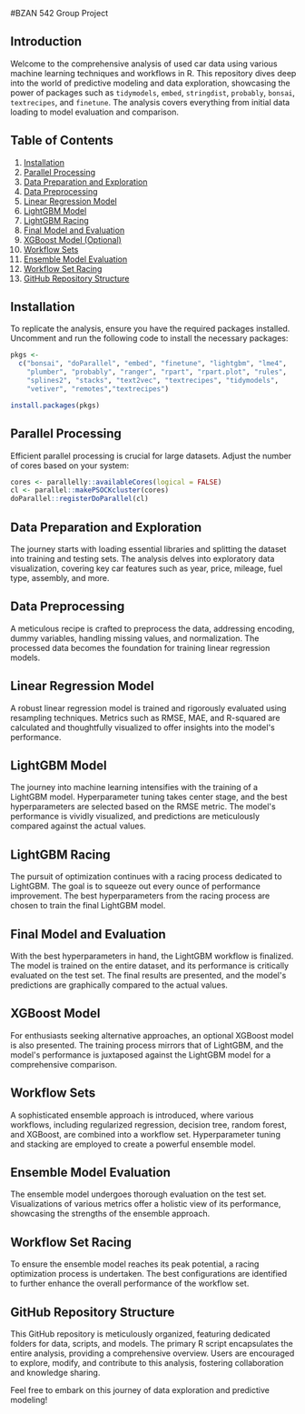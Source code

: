 #BZAN 542 Group Project

## Introduction
Welcome to the comprehensive analysis of used car data using various machine learning techniques and workflows in R. This repository dives deep into the world of predictive modeling and data exploration, showcasing the power of packages such as `tidymodels`, `embed`, `stringdist`, `probably`, `bonsai`, `textrecipes`, and `finetune`. The analysis covers everything from initial data loading to model evaluation and comparison.

## Table of Contents
1. [Installation](#installation)
2. [Parallel Processing](#parallel-processing)
3. [Data Preparation and Exploration](#data-preparation-and-exploration)
4. [Data Preprocessing](#data-preprocessing)
5. [Linear Regression Model](#linear-regression-model)
6. [LightGBM Model](#lightgbm-model)
7. [LightGBM Racing](#lightgbm-racing)
8. [Final Model and Evaluation](#final-model-and-evaluation)
9. [XGBoost Model (Optional)](#xgboost-model-optional)
10. [Workflow Sets](#workflow-sets)
11. [Ensemble Model Evaluation](#ensemble-model-evaluation)
12. [Workflow Set Racing](#workflow-set-racing)
13. [GitHub Repository Structure](#github-repository-structure)

## Installation
To replicate the analysis, ensure you have the required packages installed. Uncomment and run the following code to install the necessary packages:

```R
pkgs <- 
  c("bonsai", "doParallel", "embed", "finetune", "lightgbm", "lme4",
    "plumber", "probably", "ranger", "rpart", "rpart.plot", "rules",
    "splines2", "stacks", "text2vec", "textrecipes", "tidymodels", 
    "vetiver", "remotes","textrecipes")

install.packages(pkgs)
```

## Parallel Processing
Efficient parallel processing is crucial for large datasets. Adjust the number of cores based on your system:

```R
cores <- parallelly::availableCores(logical = FALSE)
cl <- parallel::makePSOCKcluster(cores)
doParallel::registerDoParallel(cl)
```

## Data Preparation and Exploration
The journey starts with loading essential libraries and splitting the dataset into training and testing sets. The analysis delves into exploratory data visualization, covering key car features such as year, price, mileage, fuel type, assembly, and more.

## Data Preprocessing
A meticulous recipe is crafted to preprocess the data, addressing encoding, dummy variables, handling missing values, and normalization. The processed data becomes the foundation for training linear regression models.

## Linear Regression Model
A robust linear regression model is trained and rigorously evaluated using resampling techniques. Metrics such as RMSE, MAE, and R-squared are calculated and thoughtfully visualized to offer insights into the model's performance.

## LightGBM Model
The journey into machine learning intensifies with the training of a LightGBM model. Hyperparameter tuning takes center stage, and the best hyperparameters are selected based on the RMSE metric. The model's performance is vividly visualized, and predictions are meticulously compared against the actual values.

## LightGBM Racing
The pursuit of optimization continues with a racing process dedicated to LightGBM. The goal is to squeeze out every ounce of performance improvement. The best hyperparameters from the racing process are chosen to train the final LightGBM model.

## Final Model and Evaluation
With the best hyperparameters in hand, the LightGBM workflow is finalized. The model is trained on the entire dataset, and its performance is critically evaluated on the test set. The final results are presented, and the model's predictions are graphically compared to the actual values.

## XGBoost Model
For enthusiasts seeking alternative approaches, an optional XGBoost model is also presented. The training process mirrors that of LightGBM, and the model's performance is juxtaposed against the LightGBM model for a comprehensive comparison.

## Workflow Sets
A sophisticated ensemble approach is introduced, where various workflows, including regularized regression, decision tree, random forest, and XGBoost, are combined into a workflow set. Hyperparameter tuning and stacking are employed to create a powerful ensemble model.

## Ensemble Model Evaluation
The ensemble model undergoes thorough evaluation on the test set. Visualizations of various metrics offer a holistic view of its performance, showcasing the strengths of the ensemble approach.

## Workflow Set Racing
To ensure the ensemble model reaches its peak potential, a racing optimization process is undertaken. The best configurations are identified to further enhance the overall performance of the workflow set.

## GitHub Repository Structure
This GitHub repository is meticulously organized, featuring dedicated folders for data, scripts, and models. The primary R script encapsulates the entire analysis, providing a comprehensive overview. Users are encouraged to explore, modify, and contribute to this analysis, fostering collaboration and knowledge sharing.

Feel free to embark on this journey of data exploration and predictive modeling!
